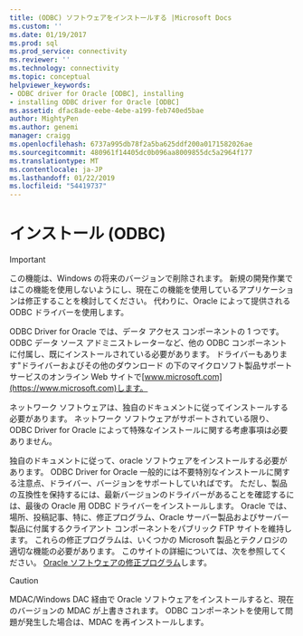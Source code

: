 ```yaml
---
title: (ODBC) ソフトウェアをインストールする |Microsoft Docs
ms.custom: ''
ms.date: 01/19/2017
ms.prod: sql
ms.prod_service: connectivity
ms.reviewer: ''
ms.technology: connectivity
ms.topic: conceptual
helpviewer_keywords:
- ODBC driver for Oracle [ODBC], installing
- installing ODBC driver for Oracle [ODBC]
ms.assetid: dfac8ade-eebe-4ebe-a199-feb740ed5bae
author: MightyPen
ms.author: genemi
manager: craigg
ms.openlocfilehash: 6737a995db78f2a5ba625ddf200a0171582026ae
ms.sourcegitcommit: 480961f14405dc0b096aa8009855dc5a2964f177
ms.translationtype: MT
ms.contentlocale: ja-JP
ms.lasthandoff: 01/22/2019
ms.locfileid: "54419737"
---
```

# <a name="installing-the-software-odbc"></a>インストール (ODBC)
> [!IMPORTANT]  
>  この機能は、Windows の将来のバージョンで削除されます。 新規の開発作業ではこの機能を使用しないようにし、現在この機能を使用しているアプリケーションは修正することを検討してください。 代わりに、Oracle によって提供される ODBC ドライバーを使用します。  
  
 ODBC Driver for Oracle では、データ アクセス コンポーネントの 1 つです。 ODBC データ ソース アドミニストレーターなど、他の ODBC コンポーネントに付属し、既にインストールされている必要があります。 ドライバーもあります"ドライバーおよびその他のダウンロード の下のマイクロソフト製品サポート サービスのオンライン Web サイトで[www.microsoft.com](https://www.microsoft.com)します。  
  
 ネットワーク ソフトウェアは、独自のドキュメントに従ってインストールする必要があります。 ネットワーク ソフトウェアがサポートされている限り、ODBC Driver for Oracle によって特殊なインストールに関する考慮事項は必要ありません。  
  
 独自のドキュメントに従って、oracle ソフトウェアをインストールする必要があります。 ODBC Driver for Oracle 一般的には不要特別なインストールに関する注意点、ドライバー、バージョンをサポートしていればです。 ただし、製品の互換性を保持するには、最新バージョンのドライバーがあることを確認するには、最後の Oracle 用 ODBC ドライバーをインストールします。 Oracle では、場所、投稿記事、特に、修正プログラム、Oracle サーバー製品およびサーバー製品に付属するクライアント コンポーネントをパブリック FTP サイトを維持します。 これらの修正プログラムは、いくつかの Microsoft 製品とテクノロジの適切な機能の必要があります。 このサイトの詳細については、次を参照してください。 [Oracle ソフトウェアの修正プログラム](../../odbc/microsoft/oracle-software-patches.md)します。  
  
> [!CAUTION]  
>  MDAC/Windows DAC 経由で Oracle ソフトウェアをインストールすると、現在のバージョンの MDAC が上書きされます。 ODBC コンポーネントを使用して問題が発生した場合は、MDAC を再インストールします。
